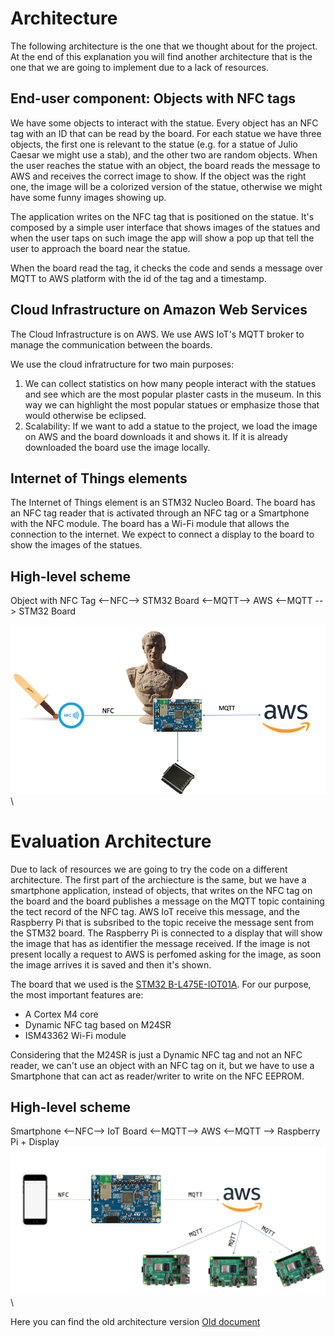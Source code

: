 # Architecture

The following architecture is the one that we thought about for the project. At the end of this explanation you will find another architecture that is the one that we are going to implement due to a lack of resources.

## End-user component: Objects with NFC tags

We have some objects to interact with the statue. Every object has an NFC tag with an ID that can be read by the board. For each statue we have three objects, the first one is relevant to the statue (e.g. for a statue of Julio Caesar we might use a stab), and the other two are random objects. When the user reaches the statue with an object, the board reads the message to AWS and receives the correct image to show. If the object was the right one, the image will be a colorized version of the statue, otherwise we might have some funny images showing up.

The application writes on the NFC tag that is positioned on the statue. It's composed by a simple user interface that shows images of the statues and when the user taps on such image the app will show a pop up that tell the user to approach the board near the statue.

When the board read the tag, it checks the code and sends a message over MQTT to AWS platform with the id of the tag and a timestamp.

## Cloud Infrastructure on Amazon Web Services

The Cloud Infrastructure is on AWS. We use AWS IoT's MQTT broker to manage the communication between the boards.

We use the cloud infratructure for two main purposes:

1. We can collect statistics on how many people interact with the statues and see which are the most popular plaster casts in the museum. In this way we can highlight the most popular statues or emphasize those that would otherwise be eclipsed.
2. Scalability: If we want to add a statue to the project, we load the image on AWS and the board downloads it and shows it. If it is already downloaded the board use the image locally.

## Internet of Things elements

The Internet of Things element is an STM32 Nucleo Board. The board has an NFC tag reader that is activated through an NFC tag or a Smartphone with the NFC module.
The board has a Wi-Fi module that allows the connection to the internet. We expect to connect a display to the board to show the images of the statues.

## High-level scheme

Object with NFC Tag <--NFC--> STM32 Board <--MQTT--> AWS <--MQTT --> STM32 Board

![Architecture](https://github.com/federicoInserra/Big-Project-IoT/blob/master/photo/arch1.png)\

# Evaluation Architecture

Due to lack of resources we are going to try the code on a different architecture. The first part of the archiecture is the same, but we have a smartphone application, instead of objects, that writes on the NFC tag on the board and the board publishes a message on the MQTT topic containing the tect record of the NFC tag. AWS IoT receive this message, and the Raspberry Pi that is subsribed to the topic receive the message sent from the STM32 board. The Raspberry Pi is connected to a display that will show the image that has as identifier the message received. If the image is not present locally a request to AWS is perfomed asking for the image, as soon the image arrives it is saved and then it's shown.

The board that we used is the [STM32 B-L475E-IOT01A](https://www.st.com/en/evaluation-tools/b-l475e-iot01a.html).
For our purpose, the most important features are:

* A Cortex M4 core
* Dynamic NFC tag based on M24SR
* ISM43362 Wi-Fi module 

Considering that the M24SR is just a Dynamic NFC tag and not an NFC reader, we can't use an object with an NFC tag on it, but we have to use a Smartphone that can act as reader/writer to write on the NFC EEPROM.

## High-level scheme

Smartphone <--NFC--> IoT Board <--MQTT--> AWS <--MQTT --> Raspberry Pi + Display
![Architecture](https://github.com/federicoInserra/Big-Project-IoT/blob/master/photo/arch2.png)\

Here you can find the old architecture version [Old document](https://github.com/federicoInserra/Big-Project-IoT/blob/master/1stDelivery/Architecture.md)
